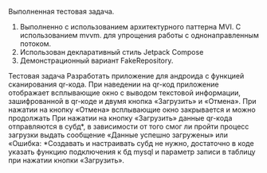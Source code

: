 Выполненная тестовая задача.

1) Выполненно с использованием архитектурного паттерна MVI. С использованием mvvm. для упрощения работы с однонаправленным потоком.
2) Использован декларативный стиль Jetpack Compose
3) Демонстрационный вариант FakeRepository.

Тестовая задача
Разработать приложение для андроида с функцией сканирования qr-кода.
При наведении на qr-код приложение отображает всплывающие окно с выводом текстовой
информации, зашифрованной в qr-коде и двумя кнопка «Загрузить» и «Отмена».
При нажатии на кнопку «Отмена» всплывающие окно закрывается и можно продолжать
При нажатии на кнопку «Загрузить» данные qr-кода отправляются в субд*, в зависимости от того
смог ли пройти процесс загрузки выдать сообщение «Данные успешно загружены» или «Ошибка:
*Создавать и настраивать субд не нужно, достаточно в коде указать функцию подключения к бд
mysql и параметр записи в таблицу при нажатии кнопки «Загрузить».

